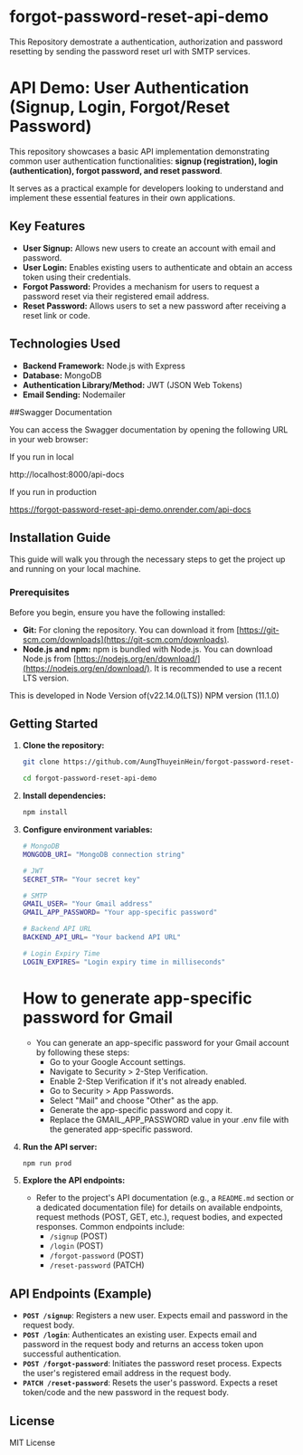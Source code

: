 # forgot-password-reset-api-demo

This Repository demostrate a authentication, authorization and password resetting by sending the password reset url with SMTP services.

# API Demo: User Authentication (Signup, Login, Forgot/Reset Password)

This repository showcases a basic API implementation demonstrating common user authentication functionalities: **signup (registration), login (authentication), forgot password, and reset password**.

It serves as a practical example for developers looking to understand and implement these essential features in their own applications.

## Key Features

- **User Signup:** Allows new users to create an account with email and password.
- **User Login:** Enables existing users to authenticate and obtain an access token using their credentials.
- **Forgot Password:** Provides a mechanism for users to request a password reset via their registered email address.
- **Reset Password:** Allows users to set a new password after receiving a reset link or code.

## Technologies Used

- **Backend Framework:** Node.js with Express
- **Database:** MongoDB
- **Authentication Library/Method:** JWT (JSON Web Tokens)
- **Email Sending:** Nodemailer

##Swagger Documentation

You can access the Swagger documentation by opening the following URL in your web browser:

If you run in local

http://localhost:8000/api-docs

If you run in production

https://forgot-password-reset-api-demo.onrender.com/api-docs

## Installation Guide

This guide will walk you through the necessary steps to get the project up and running on your local machine.

### Prerequisites

Before you begin, ensure you have the following installed:

- **Git:** For cloning the repository. You can download it from [https://git-scm.com/downloads](https://git-scm.com/downloads).
- **Node.js and npm:** npm is bundled with Node.js. You can download Node.js from [https://nodejs.org/en/download/](https://nodejs.org/en/download/). It is recommended to use a recent LTS version.

This is developed in Node Version of(v22.14.0(LTS))
NPM version (11.1.0)

## Getting Started

1.  **Clone the repository:**

    ```bash
    git clone https://github.com/AungThuyeinHein/forgot-password-reset-api-demo.git
    ```

    ```bash
    cd forgot-password-reset-api-demo
    ```

2.  **Install dependencies:**

    ```bash
    npm install
    ```

3.  **Configure environment variables:**

    ```bash
    # MongoDB
    MONGODB_URI= "MongoDB connection string"

    # JWT
    SECRET_STR= "Your secret key"

    # SMTP
    GMAIL_USER= "Your Gmail address"
    GMAIL_APP_PASSWORD= "Your app-specific password"

    # Backend API URL
    BACKEND_API_URL= "Your backend API URL"

    # Login Expiry Time
    LOGIN_EXPIRES= "Login expiry time in milliseconds"
    ```

    # How to generate app-specific password for Gmail

    - You can generate an app-specific password for your Gmail account by following these steps:
      - Go to your Google Account settings.
      - Navigate to Security > 2-Step Verification.
      - Enable 2-Step Verification if it's not already enabled.
      - Go to Security > App Passwords.
      - Select "Mail" and choose "Other" as the app.
      - Generate the app-specific password and copy it.
      - Replace the GMAIL_APP_PASSWORD value in your .env file with the generated app-specific password.

4.  **Run the API server:**

    ```bash
    npm run prod
    ```

5.  **Explore the API endpoints:**
    - Refer to the project's API documentation (e.g., a `README.md` section or a dedicated documentation file) for details on available endpoints, request methods (POST, GET, etc.), request bodies, and expected responses. Common endpoints include:
      - `/signup` (POST)
      - `/login` (POST)
      - `/forgot-password` (POST)
      - `/reset-password` (PATCH)

## API Endpoints (Example)

- **`POST /signup`**: Registers a new user. Expects email and password in the request body.
- **`POST /login`**: Authenticates an existing user. Expects email and password in the request body and returns an access token upon successful authentication.
- **`POST /forgot-password`**: Initiates the password reset process. Expects the user's registered email address in the request body.
- **`PATCH /reset-password`**: Resets the user's password. Expects a reset token/code and the new password in the request body.

## License

MIT License
